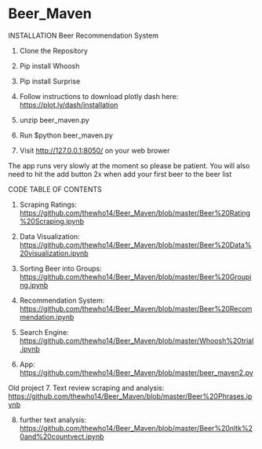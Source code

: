 # Beer_Maven
INSTALLATION
Beer Recommendation System

1. Clone the Repository

2. Pip install Whoosh

3. Pip install Surprise

4. Follow instructions to download plotly dash here: https://plot.ly/dash/installation

5. unzip beer_maven.py

6. Run $python beer_maven.py

7. Visit http://127.0.0.1:8050/ on your web brower

The app runs very slowly at the moment so please be patient.
You will also need to hit the add button 2x when add your first beer to the beer list

CODE TABLE OF CONTENTS

1. Scraping Ratings: https://github.com/thewho14/Beer_Maven/blob/master/Beer%20Rating%20Scraping.ipynb

2. Data Visualization: https://github.com/thewho14/Beer_Maven/blob/master/Beer%20Data%20visualization.ipynb

3. Sorting Beer into Groups: https://github.com/thewho14/Beer_Maven/blob/master/Beer%20Grouping.ipynb

4. Recommendation System: https://github.com/thewho14/Beer_Maven/blob/master/Beer%20Recommendation.ipynb

5. Search Engine: https://github.com/thewho14/Beer_Maven/blob/master/Whoosh%20trial.ipynb

6. App: https://github.com/thewho14/Beer_Maven/blob/master/beer_maven2.py

Old project
7. Text review scraping and analysis: https://github.com/thewho14/Beer_Maven/blob/master/Beer%20Phrases.ipynb

8.  further text analysis: https://github.com/thewho14/Beer_Maven/blob/master/Beer%20nltk%20and%20countvect.ipynb
